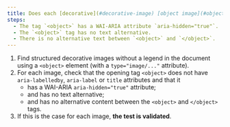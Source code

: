 ```yaml
---
title: Does each [decorative](#decorative-image) [object image](#object-image) (`<object>` tag with `type="image/..."` attribute), without [legend](#image-caption), meet these conditions?
steps:
  - The tag `<object>` has a WAI-ARIA attribute `aria-hidden="true"`.
  - The `<object>` tag has no text alternative.
  - There is no alternative text between `<object>` and `</object>`.
---
```


1. Find structured decorative images without a legend in the document using a `<object>` element (with a `type="image/..."` attribute).
2. For each image, check that the opening tag `<object>` does not have `aria-labelledby`, `aria-label` or `title` attributes and that it
   - has a WAI-ARIA `aria-hidden="true"` attribute;
   - and has no text alternative;
   - and has no alternative content between the `<object>` and `</object>` tags.
3. If this is the case for each image, **the test is validated**.
